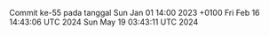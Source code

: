Commit ke-55 pada tanggal Sun Jan 01 14:00 2023 +0100
Fri Feb 16 14:43:06 UTC 2024
Sun May 19 03:43:11 UTC 2024

